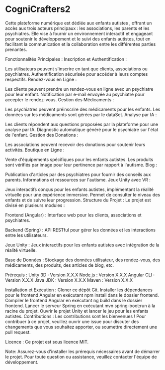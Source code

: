 # CogniCrafters2
Cette plateforme numérique est dédiée aux enfants autistes , offrant un accès aux trois acteurs principaux : les associations, les parents et les psychiatres. Elle vise à fournir un environnement interactif et engageant pour soutenir le développement et le suivi des enfants autistes, tout en facilitant la communication et la collaboration entre les différentes parties prenantes.

Fonctionnalités Principales : Inscription et Authentification :

Les utilisateurs peuvent s'inscrire en tant que clients, associations ou psychiatres. Authentification sécurisée pour accéder à leurs comptes respectifs. Rendez-vous en Ligne :

Les clients peuvent prendre un rendez-vous en ligne avec un psychiatre pour leur enfant. Notification par e-mail envoyée au psychiatre pour accepter le rendez-vous. Gestion des Médicaments :

Les psychiatres peuvent préinscrire des médicaments pour les enfants. Les données sur les médicaments sont gérées par le dataSet. Analyse par IA :

Les clients répondent aux questions proposées par la plateforme pour une analyse par IA. Diagnostic automatique généré pour le psychiatre sur l'état de l'enfant. Gestion des Donations :

Les associations peuvent recevoir des donations pour soutenir leurs activités. Boutique en Ligne :

Vente d'équipements spécifiques pour les enfants autistes. Les produits sont vérifiés par image pour leur pertinence par rapport à l'autisme. Blog :

Publication d'articles par des psychiatres pour fournir des conseils aux parents. Informations et ressources sur l'autisme. Jeux Unity avec VR :

Jeux interactifs conçus pour les enfants autistes, implémentant la réalité virtuelle pour une expérience immersive. Permet de consulter le niveau des enfants et de suivre leur progression. Structure du Projet : Le projet est divisé en plusieurs modules :

Frontend (Angular) : Interface web pour les clients, associations et psychiatres.

Backend (Spring) : API RESTful pour gérer les données et les interactions entre les utilisateurs.

Jeux Unity : Jeux interactifs pour les enfants autistes avec intégration de la réalité virtuelle.

Base de Données : Stockage des données utilisateur, des rendez-vous, des médicaments, des produits, des articles de blog, etc.

Prérequis : Unity 3D : Version X.X.X Node.js : Version X.X.X Angular CLI : Version X.X.X Java JDK : Version X.X.X Maven : Version X.X.X

Installation et Exécution : Cloner ce dépôt Git. Installer les dépendances pour le frontend Angular en exécutant npm install dans le dossier frontend. Compiler le frontend Angular en exécutant ng build dans le dossier frontend. Lancer le serveur Spring en exécutant mvn spring-boot:run à la racine du projet. Ouvrir le projet Unity et lancer le jeu pour les enfants autistes. Contributions : Les contributions sont les bienvenues ! Pour contribuer à ce projet, veuillez ouvrir une issue pour discuter des changements que vous souhaitez apporter, ou soumettre directement une pull request.

Licence : Ce projet est sous licence MIT.

Note: Assurez-vous d'installer les prérequis nécessaires avant de démarrer le projet. Pour toute question ou assistance, veuillez contacter l'équipe de développement.
